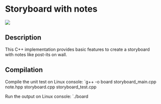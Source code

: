 # Storyboard with notes
![](https://www.post-it.com/wps/wcm/connect/48f92bbc-574b-441c-85c4-29635b3f0797/2-1-56-storyboarding_rG-57_Columns-290-1-storyboarding-tile.jpg?MOD=AJPERES&CACHEID=ROOTWORKSPACE-48f92bbc-574b-441c-85c4-29635b3f0797-ma.AESq)

## Description
This C++ implementation provides basic features to create a storyboard with notes like post-its on wall.

## Compilation
Compile the unit test on Linux console:
`g++ -o board storyboard_main.cpp note.hpp storyboard.cpp storyboard_test.cpp

Run the output on Linux console:
`./board
